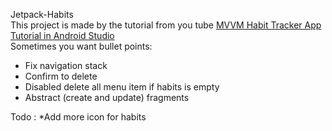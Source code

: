 Jetpack-Habits  
This project is made by the tutorial from you tube
[MVVM Habit Tracker App Tutorial in Android Studio](https://www.youtube.com/watch?v=xyzzokLRcCI&list=PL4KX3oEgJcfePcsnutail4YmQqH3pJp8f)  
Sometimes you want bullet points:

- Fix navigation stack
- Confirm to delete
- Disabled delete all menu item if habits is empty
- Abstract (create and update) fragments

Todo :
*Add more icon for habits